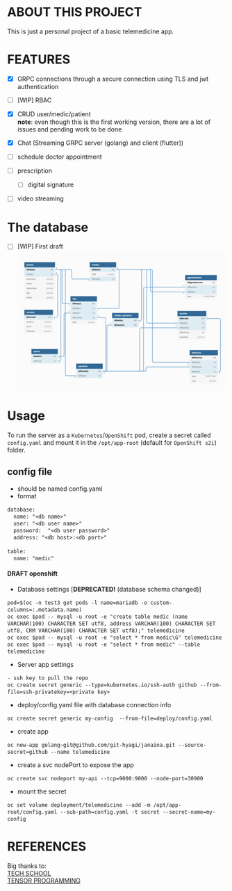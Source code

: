 # ABOUT THIS PROJECT
This is just a personal project of a basic telemedicine app.


# FEATURES
- [x] GRPC connections through a secure connection using TLS and jwt authentication
- [ ] [WIP] RBAC
- [x] CRUD user/medic/patient  
   **note**: even though this is the first working version, there are a lot of issues and pending work to be done
- [x] Chat (Streaming GRPC server (golang) and client (flutter))
- [ ] schedule doctor appointment
- [ ] prescription
  - [ ] digital signature
- [ ] video streaming


# The database
- [ ] [WIP] First draft
![alt text](https://github.com/git-hyagi/janaina/blob/master/MER.png?raw=true)

# Usage

To run the server as a `Kubernetes`/`OpenShift` pod, create a secret called `config.yaml` and mount it in the `/opt/app-root` (default for `OpenShift s2i`) folder.

## config file
- should be named config.yaml
- format
~~~
database:
  name: "<db name>"
  user: "<db user name>"
  password:  "<db user password>"
  address: "<db host>:<db port>"

table:
  name: "medic"
~~~

#### DRAFT openshift
* Database settings [**DEPRECATED!** (database schema changed)]
~~~
pod=$(oc -n test3 get pods -l name=mariadb -o custom-columns=:.metadata.name)
oc exec $pod -- mysql -u root -e "create table medic (name VARCHAR(100) CHARACTER SET utf8, address VARCHAR(100) CHARACTER SET utf8, CRM VARCHAR(100) CHARACTER SET utf8);" telemedicine
oc exec $pod -- mysql -u root -e "select * from medic\G" telemedicine
oc exec $pod -- mysql -u root -e "select * from medic" --table telemedicine
~~~

* Server app settings
~~~
- ssh key to pull the repo
oc create secret generic --type=kubernetes.io/ssh-auth github --from-file=ssh-privatekey=<private key>
~~~

* deploy/config.yaml file with database connection info
~~~
oc create secret generic my-config  --from-file=deploy/config.yaml
~~~

* create app
~~~
oc new-app golang~git@github.com/git-hyagi/janaina.git --source-secret=github --name telemedicine
~~~

* create a svc nodePort to expose the app
~~~
oc create svc nodeport my-api --tcp=9000:9000 --node-port=30900
~~~

* mount the secret
~~~
oc set volume deployment/telemedicine --add -m /opt/app-root/config.yaml --sub-path=config.yaml -t secret --secret-name=my-config
~~~

# REFERENCES
Big thanks to:  
[TECH SCHOOL](https://gitlab.com/techschool/pcbook)  
[TENSOR PROGRAMMING](https://github.com/tensor-programming/docker_grpc_chat_tutorial)  
